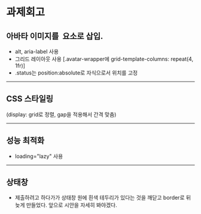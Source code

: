 # 과제회고

## 아바타 이미지를 <img> 요소로 삽입.

- alt, aria-label 사용
- 그리드 레이아웃 사용 [.avatar-wrapper에 grid-template-columns: repeat(4, 1fr)]
- .status는 position:absolute로 자식으로서 위치를 고정

---

## CSS 스타일링

(display: grid로 정렬, gap을 적용해서 간격 맞춤)

---

## 성능 최적화

- loading="lazy" 사용

---

## 상태창

- 제출하려고 하다가가 상태창 원에 흰색 테두리가 있다는 것을 깨닫고 border로 뒤늦게 만들었다. 앞으로 시안을 자세히 봐야겠다.
